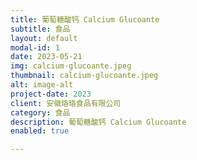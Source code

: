 ```yaml
---
title: 葡萄糖酸钙 Calcium Glucoante
subtitle: 食品
layout: default
modal-id: 1
date: 2023-05-21
img: calcium-glucoante.jpeg
thumbnail: calcium-glucoante.jpeg
alt: image-alt
project-date: 2023
client: 安徽珞珞食品有限公司
category: 食品
description: 葡萄糖酸钙 Calcium Glucoante
enabled: true

---
```

